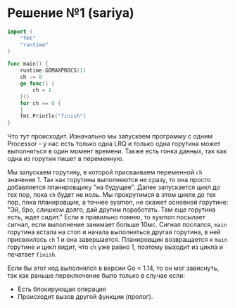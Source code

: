# Решение №1 (sariya)

```go
import (
	"fmt"
	"runtime"
)

func main() {
	runtime.GOMAXPROCS(1)
	ch := 0
	go func() {
		ch = 1
	}()
	for ch == 0 {
	}
	fmt.Println("finish")
}
```
Что тут происходит. Изначально мы запускаем программу с одним Processor - у нас есть только одна LRQ и только одна горутина может выполняться в один момент времени. Также есть гонка данных, так как одна из горутин пишет в переменную.

Мы запускаем горутину, в которой присваиваем переменной `ch` значение 1. Так как горутины выполняются не сразу, то она просто добавляется планировщику "на будущее". Далее запускается цикл до тех пор, пока `ch` будет не ноль. Мы прокрутимся в этом цикле до тех пор, пока планировщик, а точнее sysmon, не скажет основной горутине: "Эй, бро, слишком долго, дай другим поработать. Там еще горутина есть, ждет сидит." Если я правильно помню, то sysmon посылает сигнал, если выполнение занимает больше 10мс. Сигнал послался, `main` горутина встала на стоп и начала выполняться другая горутина, в ней присвоилось `ch` 1 и она завершается. Планировщик возвращается к `main` горутине и цикл видит, что `ch` уже равно 1, поэтому выходит из цикла и печатает `finish`. 

Если бы этот код выполнялся в версии Go < 1.14, то он мог зависнуть, так как раньше переключение было только в случае если:
- Есть блокирующая операция
- Происходит вызов другой функции (пролог).